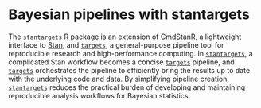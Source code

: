 # Bayesian pipelines with stantargets

The [`stantargets`](https://docs.ropensci.org/stantargets/) R package is an extension of [CmdStanR](https://mc-stan.org/cmdstanr/), a lightweight interface to [Stan](https://mc-stan.org/), and [`targets`](https://docs.ropensci.org/targets/), a general-purpose pipeline tool for reproducible research and high-performance computing. In [`stantargets`](https://docs.ropensci.org/stantargets/), a complicated Stan workflow becomes a concise [`targets`](https://docs.ropensci.org/targets/) pipeline, and [`targets`](https://docs.ropensci.org/targets/) orchestrates the pipeline to efficiently bring the results up to date with the underlying code and data. By simplifying pipeline creation, [`stantargets`](https://docs.ropensci.org/stantargets/) reduces the practical burden of developing and maintaining reproducible analysis workflows for Bayesian statistics.
